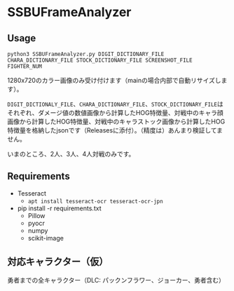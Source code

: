 
# SSBUFrameAnalyzer

## Usage

```
python3 SSBUFrameAnalyzer.py DIGIT_DICTIONARY_FILE CHARA_DICTIONARY_FILE STOCK_DICTIONARY_FILE SCREENSHOT_FILE FIGHTER_NUM
```

1280x720のカラー画像のみ受け付けます（mainの場合内部で自動リサイズします）。

`DIGIT_DICTIONALY_FILE`、`CHARA_DICTIONARY_FILE`、`STOCK_DICTIONARY_FILE`はそれぞれ、ダメージ値の数値画像から計算したHOG特徴量、対戦中のキャラ顔画像から計算したHOG特徴量、対戦中のキャラストック画像から計算したHOG特徴量を格納したjsonです（Releasesに添付）。（精度は）あんまり検証してません。

いまのところ、2人、3人、4人対戦のみです。

## Requirements

- Tesseract
    - `apt install tesseract-ocr tesseract-ocr-jpn`
- pip install -r requirements.txt
    - Pillow
    - pyocr
    - numpy
    - scikit-image

## 対応キャラクター（仮）

勇者までの全キャラクター（DLC: パックンフラワー、ジョーカー、勇者含む）
